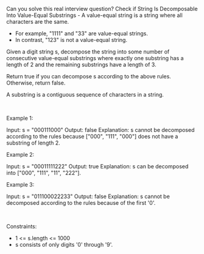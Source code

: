 Can you solve this real interview question? Check if String Is Decomposable Into Value-Equal Substrings - A value-equal string is a string where all characters are the same.

 * For example, "1111" and "33" are value-equal strings.
 * In contrast, "123" is not a value-equal string.

Given a digit string s, decompose the string into some number of consecutive value-equal substrings where exactly one substring has a length of 2 and the remaining substrings have a length of 3.

Return true if you can decompose s according to the above rules. Otherwise, return false.

A substring is a contiguous sequence of characters in a string.

 

Example 1:


Input: s = "000111000"
Output: false
Explanation: s cannot be decomposed according to the rules because ["000", "111", "000"] does not have a substring of length 2.


Example 2:


Input: s = "00011111222"
Output: true
Explanation: s can be decomposed into ["000", "111", "11", "222"].


Example 3:


Input: s = "011100022233"
Output: false
Explanation: s cannot be decomposed according to the rules because of the first '0'.


 

Constraints:

 * 1 <= s.length <= 1000
 * s consists of only digits '0' through '9'.